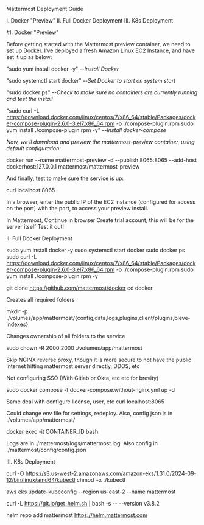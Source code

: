 Mattermost Deployment Guide



I. Docker "Preview"
II. Full Docker Deployment
III. K8s Deployment




#I. Docker "Preview"


Before getting started with the Mattermost preview container, we need to set up Docker. I've deployed a fresh Amazon Linux EC2 Instance, and have set it up as below:

"sudo yum install docker -y" --*Install Docker*

"sudo systemctl start docker" --*Set Docker to start on system start*

"sudo docker ps" --*Check to make sure no containers are currently running and test the install*

"sudo curl -L https://download.docker.com/linux/centos/7/x86_64/stable/Packages/docker-compose-plugin-2.6.0-3.el7.x86_64.rpm -o ./compose-plugin.rpm
sudo yum install ./compose-plugin.rpm -y" --*Install docker-compose*

*Now, we'll download and preview the mattermost-preview container, using default configuration:*

docker run --name mattermost-preview -d --publish 8065:8065 --add-host dockerhost:127.0.0.1 mattermost/mattermost-preview

And finally, test to make sure the service is up:

curl localhost:8065

In a browser, enter the public IP of the EC2 instance (configured for access on the port) with the port, to access your preview install.


In Mattermost, 
Continue in browser
Create trial account, this will be for the server itself
Test it out!


II. Full Docker Deployment



sudo yum install docker -y
sudo systemctl start docker
sudo docker ps
sudo curl -L https://download.docker.com/linux/centos/7/x86_64/stable/Packages/docker-compose-plugin-2.6.0-3.el7.x86_64.rpm -o ./compose-plugin.rpm
sudo yum install ./compose-plugin.rpm -y

git clone https://github.com/mattermost/docker
cd docker


Creates all required folders

mkdir -p ./volumes/app/mattermost/{config,data,logs,plugins,client/plugins,bleve-indexes}

Changes ownership of all folders to the service

sudo chown -R 2000:2000 ./volumes/app/mattermost

Skip NGINX reverse proxy, though it is more secure to not have the public internet hitting mattermost server directly, DDOS, etc

Not configuring SSO (With Gitlab or Okta, etc etc for brevity)

sudo docker compose -f docker-compose.without-nginx.yml up -d

Same deal with configure license, user, etc
curl localhost:8065

Could change env file for settings, redeploy. Also, config json is in ./volumes/app/mattermost/

docker exec -it CONTAINER_ID bash

Logs are in ./mattermost/logs/mattermost.log. Also config in ./mattermost/config/config.json


III. K8s Deployment

curl -O https://s3.us-west-2.amazonaws.com/amazon-eks/1.31.0/2024-09-12/bin/linux/amd64/kubectl
chmod +x ./kubectl

aws eks update-kubeconfig --region us-east-2 --name mattermost


curl -L https://git.io/get_helm.sh | bash -s -- --version v3.8.2

helm repo add mattermost https://helm.mattermost.com
